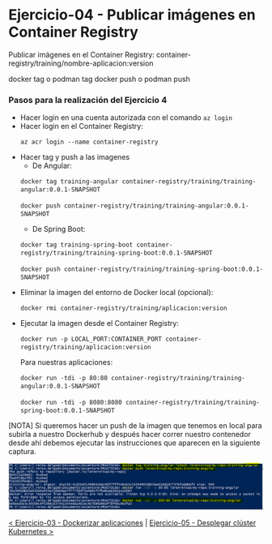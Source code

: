# Ejercicio-04 - Publicar imágenes en Container Registry

Publicar imágenes en el Container Registry: container-registry/training/nombre-aplicacion:version

docker tag o podman tag docker push o podman push

### Pasos para la realización del Ejercicio 4

* Hacer login en una cuenta autorizada con el comando ```az login```
* Hacer login en el Container Registry:
  ```properties
  az acr login --name container-registry
  ```
* Hacer tag y push a las imagenes
  - De Angular:
  ```properties
  docker tag training-angular container-registry/training/training-angular:0.0.1-SNAPSHOT

  docker push container-registry/training/training-angular:0.0.1-SNAPSHOT
  ```
  - De Spring Boot:
  ```properties
  docker tag training-spring-boot container-registry/training/training-spring-boot:0.0.1-SNAPSHOT

  docker push container-registry/training/training-spring-boot:0.0.1-SNAPSHOT
  ```
* Eliminar la imagen del entorno de Docker local (opcional):
  ```properties
  docker rmi container-registry/training/aplicacion:version
  ```
* Ejecutar la imagen desde el Container Registry:
  ```properties
  docker run -p LOCAL_PORT:CONTAINER_PORT container-registry/training/aplicacion:version
  ```
  Para nuestras aplicaciones: 
  ```properties
  docker run -tdi -p 80:80 container-registry/training/training-angular:0.0.1-SNAPSHOT

  docker run -tdi -p 8080:8080 container-registry/training/training-spring-boot:0.0.1-SNAPSHOT
  ```


[NOTA] Si queremos hacer un push de la imagen que tenemos en local para subirla a nuestro Dockerhub y después hacer correr nuestro contenedor desde ahí debemos ejecutar las instrucciones que aparecen en la siguiente captura. 

![App dockerizada en Dockerhub](resources/1.PNG)



[< Ejercicio-03 - Dockerizar aplicaciones](../Ejercicio-03/) | [ Ejercicio-05 - Desplegar clúster Kubernetes >](../Ejercicio-05)

